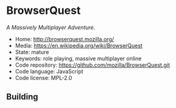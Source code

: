 # BrowserQuest

_A Massively Multiplayer Adventure._

- Home: http://browserquest.mozilla.org/
- Media: https://en.wikipedia.org/wiki/BrowserQuest
- State: mature
- Keywords: role playing, massive multiplayer online
- Code repository: https://github.com/mozilla/BrowserQuest.git
- Code language: JavaScript
- Code license: MPL-2.0

## Building


